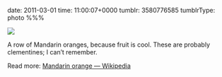 date: 2011-03-01
time: 11:00:07+0000
tumblr: 3580776585
tumblrType: photo
%%%

![](tumblr_lhanavyELs1qbnvjco1_1280.jpg)

A row of Mandarin oranges, because fruit is cool. These are probably clementines; I can’t remember. 

Read more: [Mandarin orange — Wikipedia][MOWTFE]

[MOWTFE]: http://en.wikipedia.org/wiki/Mandarin_oranges
